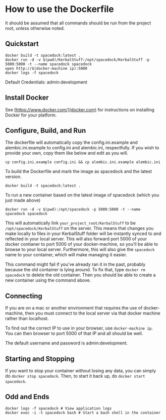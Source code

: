 # How to use the Dockerfile
It should be assumed that all commands should be run from the project root, unless otherwise noted.

## Quickstart
```
docker build -t spacedock:latest .
docker run -d -v $(pwd)/KerbalStuff:/opt/spacedock/KerbalStuff -p 5000:5000 -t --name spacedock spacedock
open http://$(docker-machine ip):5000
docker logs -f spacedock
```
Default Credentials: admin:development

## Install Docker
See [https://www.docker.com/](docker.com) for instructions on installing Docker for your platform.

## Configure, Build, and Run
The dockerfile will automatically copy the config.ini.example and alembic.ini.example to config.ini and alembic.ini, respectfully. If you wish to provide your own, copy them like below and edit as you will.
```
cp config.ini.example config.ini && cp alembic.ini.example alembic.ini
```

To build the Dockerfile and mark the image as spacedock and the latest version.
```
docker build -t spacedock:latest .
```

To run a new container based on the latest image of spacedock (which you just made above)
```
docker run -d -v $(pwd):/opt/spacedock -p 5000:5000 -t --name spacedock spacedock
```
This will automatically link ```your_project_root/KerbalStuff``` to be ```/opt/spacedock/KerbalStuff``` on the server.
This means that changes you make locally to files in your KerbalStuff folder will be instantly synced to and reflected in your local server.
This will also forward port 5000 of your docker contianer to port 5000 of your docker-machine, so you'll be able to browse to your local server.
Furthermore, this will also give the ```spacedock``` name to your container, which will make managing it easier.

This command might fail if you've already ran it in the past, probably because the old container is lying around. To fix that, type ```docker rm spacedock``` to delete the old container. Then you should be able to create a new container using the command above.

## Connecting
If you are on a mac or another environment that requires the use of docker-machine, then you must connect to the local server via that docker machine rather than localhost.

To find out the correct IP to use in your browser, use ```docker-machine ip```. You can then browser to port 5000 of that IP and all should be well.

The default username and password is admin:development.

## Starting and Stopping
If you want to stop your container without losing any data, you can simply do ```docker stop spacedock```.
Then, to start it back up, do ```docker start spacedock```.

## Odd and Ends
```
docker logs -f spacedock # View application logs
docker exec -i -t spacedock bash # Start a bash shell in the container
```

